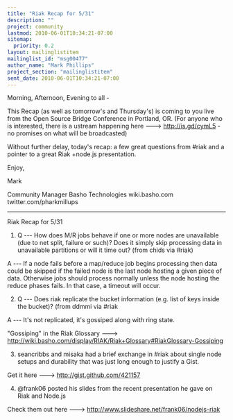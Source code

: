 ```yaml
---
title: "Riak Recap for 5/31"
description: ""
project: community
lastmod: 2010-06-01T10:34:21-07:00
sitemap:
  priority: 0.2
layout: mailinglistitem
mailinglist_id: "msg00477"
author_name: "Mark Phillips"
project_section: "mailinglistitem"
sent_date: 2010-06-01T10:34:21-07:00
---
```



Morning, Afternoon, Evening to all -

This Recap (as well as tomorrow's and Thursday's) is coming to you
live from the Open Source Bridge Conference in Portland, OR. (For
anyone who is interested, there is a ustream happening here ---&gt;
http://is.gd/cymL5 - no promises on what will be broadcasted)

Without further delay, today's recap: a few great questions from #riak
and a pointer to a great Riak +node.js presentation.

Enjoy,

Mark

Community Manager
Basho Technologies
wiki.basho.com
twitter.com/pharkmillups

-----

Riak Recap for 5/31

1) Q --- How does M/R jobs behave if one or more nodes are unavailable
(due to net split, failure or such)? Does it simply skip processing
data in unavailable partitions or will it time out? (from chids via
#riak)

 A --- If a node fails before a map/reduce job begins processing
then data could be skipped if the failed node is the last node hosting
a given piece of data. Otherwise jobs should process normally unless
the node hosting the reduce phases fails. In that case, a timeout will
occur.

2) Q --- Does riak replicate the bucket information (e.g. list of keys
inside the bucket)? (from ddmmi via #riak

 A --- It's not replicated, it's gossiped along with ring state.

"Gossiping" in the Riak Glossary ---&gt;
http://wiki.basho.com/display/RIAK/Riak+Glossary#RiakGlossary-Gossiping

3) seancribbs and misaka had a brief exchange in #riak about single
node setups and durability that was just long enough to justify a
Gist.

Get it here ---&gt; http://gist.github.com/421157

4) @frank06 posted his slides from the recent presentation he gave on
Riak and Node.js

Check them out here ---&gt; http://www.slideshare.net/frank06/nodejs-riak

